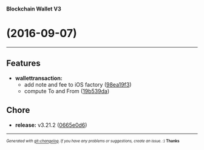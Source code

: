 __Blockchain Wallet V3__

#   (2016-09-07)



---

## Features

- **wallettransaction:**
  - add note and fee to iOS factory
  ([98ea19f3](https://github.com/blockchain/My-Wallet-V3/commit/98ea19f31668945753e896f11c0d32a20be8473a))
  - compute To and From
  ([19b539da](https://github.com/blockchain/My-Wallet-V3/commit/19b539da054908bbeeefe5b51b58ef5971b5ebd0))


## Chore

- **release:** v3.21.2
  ([0665e0d6](https://github.com/blockchain/My-Wallet-V3/commit/0665e0d60a900b4714b5766a1b58b823c0fe076b))



---
<sub><sup>*Generated with [git-changelog](https://github.com/rafinskipg/git-changelog). If you have any problems or suggestions, create an issue.* :) **Thanks** </sub></sup>